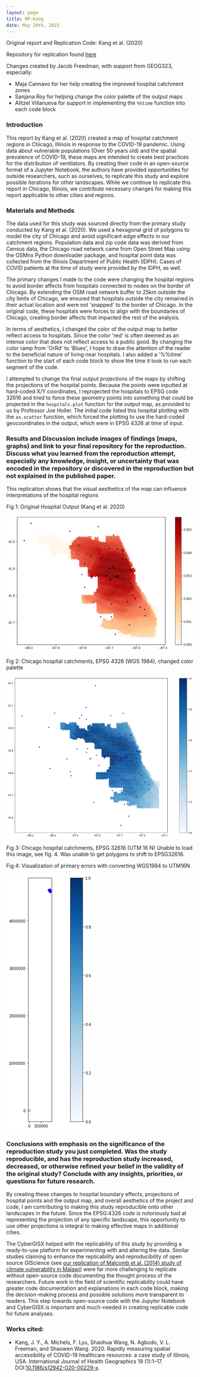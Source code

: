 ```yaml
---
layout: page
title: RP-Kang
date: May 20th, 2021
---
```

Original report and Replication Code: Kang et al. (2020)

Repository for replication found [here](https://github.com/jafreedman12/RP-Kang/blob/main/COVID-19Acc_updated.ipynb)

Changes created by Jacob Freedman, with support from GEOG323, especially:
- Maja Cannavo for her help creating the improved hospital catchment zones
- Sanjana Roy for helping change the color palette of the output maps
- Alitzel Villanueva for support in implementing the `%%time` function into each code block

### Introduction

This report by Kang et al. (2020) created a map of hospital catchment regions in Chicago, Illinois in response to the COVID-19 pandemic. Using data about vulnerable populations (Over 50 years old) and the spatial prevalence of COVID-19, these maps are intended to create best practices for the distribution of ventilators. By creating their code in an open-source format of a Jupyter Notebook, the authors have provided opportunities for outside researchers, such as ourselves, to replicate this study and explore possible iterations for other landscapes. While we continue to replicate this report in Chicago, Illinois, we contribute necessary changes for making this report applicable to other cities and regions.

### Materials and Methods

The data used for this study was sourced directly from the primary study conducted by Kang et al. (2020). We used a hexagonal grid of polygons to model the city of Chicago and avoid significant edge effects in our catchment regions. Population data and zip code data was derived from Census data, the Chicago road network came from Open Street Map using the OSMnx Python downloader package, and hospital point data was collected from the Illinois Department of Public Health (IDPH). Cases of COVID patients at the time of study were provided by the IDPH, as well.

The primary changes I made to the code were changing the hospital regions to avoid border affects from hospitals connected to nodes on the border of Chicago. By extending the OSM road network buffer to 25km outside the city limits of Chicago, we ensured that hospitals outside the city remained in their actual location and were not 'snapped' to the border of Chicago. In the original code, these hospitals were forces to align with the boundaries of Chicago, creating border affects that impacted the rest of the analysis.

In terms of aesthetics, I changed the color of the output map to better reflect access to hospitals. Since the color 'red' is often deemed as an intense color that does not reflect access to a public good. By changing the color ramp from 'OrRd' to 'Blues', I hope to draw the attention of the reader to the beneficial nature of living near hospitals. I also added a '%%time' function to the start of each code block to show the time it took to run each segment of the code.

I attempted to change the final output projections of the maps by shifting the projections of the hospital points. Because the points were inputted at hard-coded X/Y coordinates, I reprojected the hospitals to EPSG code 32616 and tried to force these geometry points into something that could be projected in the `hospitals.plot` function for the output map, as provided to us by Professor Joe Holler. The initial code listed this hospital plotting with the `ax.scatter` function, which forced the plotting to use the hard-coded geocoordinates in the output, which were in EPSG 4326 at time of input.


### Results and Discussion include images of findings (maps, graphs) and link to your final repository for the reproduction. Discuss what you learned from the reproduction attempt, especially any knowledge, insight, or uncertainty that was encoded in the repository or discovered in the reproduction but not explained in the published paper.

This replication shows that the visual aesthetics of the map can influence interpretations of the hospital regions


Fig 1: Original Hospital Output (Kang et al. 2020)

![Original output](assets/hospitals_original.png)


Fig 2: Chicago hospital catchments, EPSG 4326 (WGS 1984), changed color palette

![Blue hospital map](assets/hospitals_4326.png)


Fig 3: Chicago hospital catchments, EPSG 32616 (UTM 16 N)
Unable to load this image, see fig. 4. Was unable to get polygons to shift to EPSG32616.

Fig 4: Visualization of primary errors with converting WGS1984 to UTM16N

![Visualization of primary errors with converting WGS1984 to UTM16N](assets/32616_mistake.png)


### Conclusions with emphasis on the significance of the reproduction study you just completed. Was the study reproducible, and has the reproduction study increased, decreased, or otherwise refined your belief in the validity of the original study? Conclude with any insights, priorities, or questions for future research.

By creating these changes to hospital boundary effects, projections of hospital points and the output map, and overall aesthetics of the project and code, I am contributing to making this study reproducible onto other landscapes in the future. Since the EPSG:4326 code is notoriously bad at representing the projection of any specific landscape, this opportunity to use other projections is integral to making effective maps in additional cities.

The CyberGISX helped with the replicability of this study by providing a ready-to-use platform for experimenting with and altering the data. Similar studies claiming to enhance the replicability and reproducibility of open source GIScience (see [our replication of Malcomb et al. (2014) study of climate vulnerability in Malawi](https://jafreedman12.github.io/rp-malcomb-report/RP-Malcomb-Report.html)) were far more challenging to replicate without open-source code documenting the thought process of the researchers. Future work in the field of scientific replicability could have greater code documentation and explanations in each code block, making the decision-making process and possible solutions more transparent to readers. This step towards open-source code with the Jupyter Notebook and CyberGISX is important and much-needed in creating replicable code for future analyses.


### Works cited:

- Kang, J. Y., A. Michels, F. Lyu, Shaohua Wang, N. Agbodo, V. L. Freeman, and Shaowen Wang. 2020. Rapidly measuring spatial accessibility of COVID-19 healthcare resources: a case study of Illinois, USA. International Journal of Health Geographics 19 (1):1–17. DOI:[10.1186/s12942-020-00229-x](https://doi.org/10.1186/s12942-020-00229-x).
